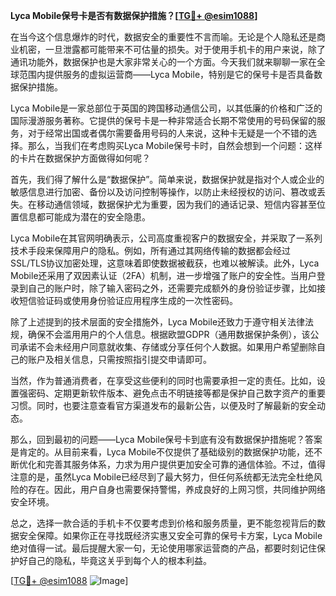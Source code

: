 **Lyca Mobile保号卡是否有数据保护措施？[[TG💪+ @esim1088](https://t.me/s/esim1088)]**

在当今这个信息爆炸的时代，数据安全的重要性不言而喻。无论是个人隐私还是商业机密，一旦泄露都可能带来不可估量的损失。对于使用手机卡的用户来说，除了通讯功能外，数据保护也是大家非常关心的一个方面。今天我们就来聊聊一家在全球范围内提供服务的虚拟运营商——Lyca Mobile，特别是它的保号卡是否具备数据保护措施。

Lyca Mobile是一家总部位于英国的跨国移动通信公司，以其低廉的价格和广泛的国际漫游服务著称。它提供的保号卡是一种非常适合长期不常使用的号码保留的服务，对于经常出国或者偶尔需要备用号码的人来说，这种卡无疑是一个不错的选择。那么，当我们在考虑购买Lyca Mobile保号卡时，自然会想到一个问题：这样的卡片在数据保护方面做得如何呢？

首先，我们得了解什么是“数据保护”。简单来说，数据保护就是指对个人或企业的敏感信息进行加密、备份以及访问控制等操作，以防止未经授权的访问、篡改或丢失。在移动通信领域，数据保护尤为重要，因为我们的通话记录、短信内容甚至位置信息都可能成为潜在的安全隐患。

Lyca Mobile在其官网明确表示，公司高度重视客户的数据安全，并采取了一系列技术手段来保障用户的隐私。例如，所有通过其网络传输的数据都会经过SSL/TLS协议加密处理，这意味着即使数据被截获，也难以被解读。此外，Lyca Mobile还采用了双因素认证（2FA）机制，进一步增强了账户的安全性。当用户登录到自己的账户时，除了输入密码之外，还需要完成额外的身份验证步骤，比如接收短信验证码或使用身份验证应用程序生成的一次性密码。

除了上述提到的技术层面的安全措施外，Lyca Mobile还致力于遵守相关法律法规，确保不会滥用用户的个人信息。根据欧盟GDPR（通用数据保护条例），该公司承诺不会未经用户同意就收集、存储或分享任何个人数据。如果用户希望删除自己的账户及相关信息，只需按照指引提交申请即可。

当然，作为普通消费者，在享受这些便利的同时也需要承担一定的责任。比如，设置强密码、定期更新软件版本、避免点击不明链接等都是保护自己数字资产的重要习惯。同时，也要注意查看官方渠道发布的最新公告，以便及时了解最新的安全动态。

那么，回到最初的问题——Lyca Mobile保号卡到底有没有数据保护措施呢？答案是肯定的。从目前来看，Lyca Mobile不仅提供了基础级别的数据保护功能，还不断优化和完善其服务体系，力求为用户提供更加安全可靠的通信体验。不过，值得注意的是，虽然Lyca Mobile已经尽到了最大努力，但任何系统都无法完全杜绝风险的存在。因此，用户自身也需要保持警惕，养成良好的上网习惯，共同维护网络安全环境。

总之，选择一款合适的手机卡不仅要考虑到价格和服务质量，更不能忽视背后的数据安全保障。如果你正在寻找既经济实惠又安全可靠的保号卡方案，Lyca Mobile绝对值得一试。最后提醒大家一句，无论使用哪家运营商的产品，都要时刻记住保护好自己的隐私，毕竟这关乎到每个人的根本利益。

[[TG💪+ @esim1088](https://t.me/s/esim1088) ![Image](https://i.postimg.cc/4NQfJmqS/Snipaste-2025-05-13-00-14-12.png)]